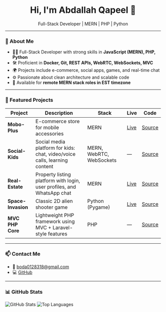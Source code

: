 <h1 align="center">Hi, I'm Abdallah Qapeel 👋</h1>
<p align="center">
  Full-Stack Developer | MERN | PHP | Python
</p>

---

### 🧠 About Me

- 🧑‍💻 Full-Stack Developer with strong skills in **JavaScript (MERN), PHP, Python**
- 🛠️ Proficient in **Docker, Git, REST APIs, WebRTC, WebSockets, MVC**
- 🌍 Projects include e-commerce, social apps, games, and real-time chat
- ⚙️ Passionate about clean architecture and scalable code
- 📍 Available for **remote MERN stack roles in EST timezone**

---

### 🚀 Featured Projects

| Project | Description | Stack | Live | Code |
|--------|-------------|-------|------|------|
| **Mobo-Plus** | E-commerce store for mobile accessories | MERN | [Live](https://mobo-plus-app.onrender.com) | [Source](https://github.com/abdallah0128318/mobo-plus) |
| **Social-Kids** | Social media platform for kids: chat, video/voice calls, learning content | MERN, WebRTC, WebSockets | — | [Source](https://github.com/abdallah0128318/social-kids) |
| **Real-Estate** | Property listing platform with login, user profiles, and WhatsApp chat | MERN | [Live](https://estate.100jsprojects.com/) | [Source](https://github.com/abdallah0128318/real-estate) |
| **Space-Invasion** | Classic 2D alien shooter game | Python (Pygame) | [Live](https://abdallah0128318.github.io/space_invasion_demo/) | [Source](https://github.com/abdallah0128318/space-invasion) |
| **MVC PHP Core** | Lightweight PHP framework using MVC + Laravel-style features | PHP | — | [Source](https://github.com/abdallah0128318/mvc-php) |

---

### 📫 Contact Me

- 📧 boda0128318@gmail.com  
- 💻 [GitHub](https://github.com/abdallah0128318)  

---

### 📊 GitHub Stats

![GitHub Stats](https://github-readme-stats.vercel.app/api?username=abdallah0128318&show_icons=true&theme=radical)
![Top Languages](https://github-readme-stats.vercel.app/api/top-langs/?username=abdallah0128318&layout=compact)

